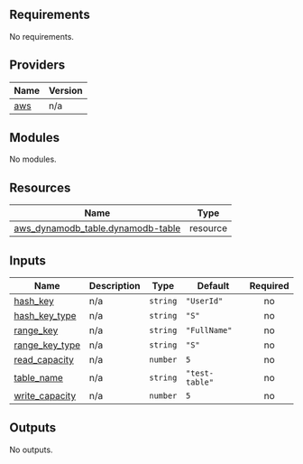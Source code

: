 <!-- BEGIN_TF_DOCS -->
## Requirements

No requirements.

## Providers

| Name | Version |
|------|---------|
| <a name="provider_aws"></a> [aws](#provider\_aws) | n/a |

## Modules

No modules.

## Resources

| Name | Type |
|------|------|
| [aws_dynamodb_table.dynamodb-table](https://registry.terraform.io/providers/hashicorp/aws/latest/docs/resources/dynamodb_table) | resource |

## Inputs

| Name | Description | Type | Default | Required |
|------|-------------|------|---------|:--------:|
| <a name="input_hash_key"></a> [hash\_key](#input\_hash\_key) | n/a | `string` | `"UserId"` | no |
| <a name="input_hash_key_type"></a> [hash\_key\_type](#input\_hash\_key\_type) | n/a | `string` | `"S"` | no |
| <a name="input_range_key"></a> [range\_key](#input\_range\_key) | n/a | `string` | `"FullName"` | no |
| <a name="input_range_key_type"></a> [range\_key\_type](#input\_range\_key\_type) | n/a | `string` | `"S"` | no |
| <a name="input_read_capacity"></a> [read\_capacity](#input\_read\_capacity) | n/a | `number` | `5` | no |
| <a name="input_table_name"></a> [table\_name](#input\_table\_name) | n/a | `string` | `"test-table"` | no |
| <a name="input_write_capacity"></a> [write\_capacity](#input\_write\_capacity) | n/a | `number` | `5` | no |

## Outputs

No outputs.
<!-- END_TF_DOCS -->